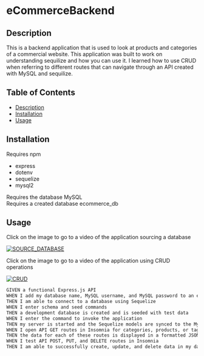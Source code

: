 # eCommerceBackend

## Description

This is a backend application that is used to look at products and categories of a commercial website.
This application was built to work on understanding sequilize and how you can use it.
I learned how to use CRUD when referring to different routes that can navigate through an API created with MySQL and sequilize.

## Table of Contents

- [Description](#description)
- [Installation](#installation)
- [Usage](#usage)

## Installation

Requires npm  
* express
* dotenv
* sequelize
* mysql2

Requires the database MySQL  
Requires a created database ecommerce_db

## Usage

Click on the image to go to a video of the application sourcing a database

[![SOURCE_DATABASE]()]()

Click on the image to go to a video of the application using CRUD operations

[![CRUD]()]()

```md
GIVEN a functional Express.js API
WHEN I add my database name, MySQL username, and MySQL password to an environment variable file
THEN I am able to connect to a database using Sequelize
WHEN I enter schema and seed commands
THEN a development database is created and is seeded with test data
WHEN I enter the command to invoke the application
THEN my server is started and the Sequelize models are synced to the MySQL database
WHEN I open API GET routes in Insomnia for categories, products, or tags
THEN the data for each of these routes is displayed in a formatted JSON
WHEN I test API POST, PUT, and DELETE routes in Insomnia
THEN I am able to successfully create, update, and delete data in my database
```